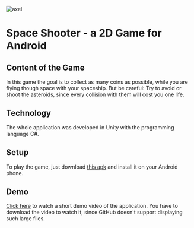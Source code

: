 ![axel](https://user-images.githubusercontent.com/66257427/118858089-0bc7f580-b8d9-11eb-88f3-491dc11ca3c0.jpg)
# Space Shooter - a 2D Game for Android

## Content of the Game
In this game the goal is to collect as many coins as possible, while you are flying though space with your spaceship. 
But be careful: Try to avoid or shoot the asteroids, since every collision with them will cost you one life.

## Technology
The whole application was developed in Unity with the programming language C#.

## Setup 
To play the game, just download [this apk](export/SpaceShooterAPK.apk) and install it on your Android phone. 

## Demo
[Click here](DemoSpaceShooter.mp4) to watch a short demo video of the application. You have to download the video to watch it, since GitHub doesn't support displaying such large files.
